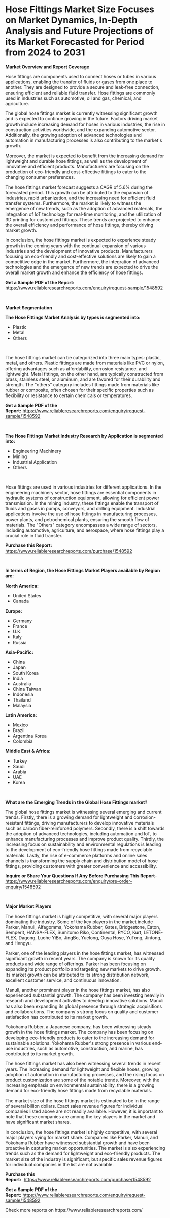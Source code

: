 <p><h1>Hose Fittings Market Size Focuses on Market Dynamics, In-Depth Analysis and Future Projections of its Market Forecasted for Period from 2024 to 2031</h1></p><p><strong>Market Overview and Report Coverage</strong></p>
<p><p>Hose fittings are components used to connect hoses or tubes in various applications, enabling the transfer of fluids or gases from one place to another. They are designed to provide a secure and leak-free connection, ensuring efficient and reliable fluid transfer. Hose fittings are commonly used in industries such as automotive, oil and gas, chemical, and agriculture.</p><p>The global hose fittings market is currently witnessing significant growth and is expected to continue growing in the future. Factors driving market growth include increasing demand for hoses in various industries, the rise in construction activities worldwide, and the expanding automotive sector. Additionally, the growing adoption of advanced technologies and automation in manufacturing processes is also contributing to the market's growth.</p><p>Moreover, the market is expected to benefit from the increasing demand for lightweight and durable hose fittings, as well as the development of innovative and efficient products. Manufacturers are focusing on the production of eco-friendly and cost-effective fittings to cater to the changing consumer preferences.</p><p>The hose fittings market forecast suggests a CAGR of 5.6% during the forecasted period. This growth can be attributed to the expansion of industries, rapid urbanization, and the increasing need for efficient fluid transfer systems. Furthermore, the market is likely to witness the emergence of new trends, such as the adoption of advanced materials, the integration of IoT technology for real-time monitoring, and the utilization of 3D printing for customized fittings. These trends are projected to enhance the overall efficiency and performance of hose fittings, thereby driving market growth.</p><p>In conclusion, the hose fittings market is expected to experience steady growth in the coming years with the continual expansion of various industries and the development of innovative products. Manufacturers focusing on eco-friendly and cost-effective solutions are likely to gain a competitive edge in the market. Furthermore, the integration of advanced technologies and the emergence of new trends are expected to drive the overall market growth and enhance the efficiency of hose fittings.</p></p>
<p><strong>Get a Sample PDF of the Report:</strong> <a href="https://www.reliableresearchreports.com/enquiry/request-sample/1548592">https://www.reliableresearchreports.com/enquiry/request-sample/1548592</a></p>
<p>&nbsp;</p>
<p><strong>Market Segmentation</strong></p>
<p><strong>The Hose Fittings Market Analysis by types is segmented into:</strong></p>
<p><ul><li>Plastic</li><li>Metal</li><li>Others</li></ul></p>
<p>&nbsp;</p>
<p><p>The hose fittings market can be categorized into three main types: plastic, metal, and others. Plastic fittings are made from materials like PVC or nylon, offering advantages such as affordability, corrosion resistance, and lightweight. Metal fittings, on the other hand, are typically constructed from brass, stainless steel, or aluminum, and are favored for their durability and strength. The "others" category includes fittings made from materials like rubber or composite, often chosen for their specific properties such as flexibility or resistance to certain chemicals or temperatures.</p></p>
<p><strong>Get a Sample PDF of the Report:</strong>&nbsp;<a href="https://www.reliableresearchreports.com/enquiry/request-sample/1548592">https://www.reliableresearchreports.com/enquiry/request-sample/1548592</a></p>
<p>&nbsp;</p>
<p><strong>The Hose Fittings Market Industry Research by Application is segmented into:</strong></p>
<p><ul><li>Engineering Machinery</li><li>Mining</li><li>Industrial Application</li><li>Others</li></ul></p>
<p>&nbsp;</p>
<p><p>Hose fittings are used in various industries for different applications. In the engineering machinery sector, hose fittings are essential components in hydraulic systems of construction equipment, allowing for efficient power transmission. In the mining industry, these fittings enable the transport of fluids and gases in pumps, conveyors, and drilling equipment. Industrial applications involve the use of hose fittings in manufacturing processes, power plants, and petrochemical plants, ensuring the smooth flow of materials. The "Others" category encompasses a wide range of sectors, including automotive, agriculture, and aerospace, where hose fittings play a crucial role in fluid transfer.</p></p>
<p><strong>Purchase this Report:</strong>&nbsp; <a href="https://www.reliableresearchreports.com/purchase/1548592">https://www.reliableresearchreports.com/purchase/1548592</a></p>
<p>&nbsp;</p>
<p><strong>In terms of Region, the Hose Fittings Market Players available by Region are:</strong></p>
<p>
    <p> <strong> North America: </strong>
        <ul>
            <li>United States</li>
            <li>Canada</li>
        </ul>
        </p> 
    <p> <strong> Europe: </strong>
        <ul>
            <li>Germany</li>
            <li>France</li>
            <li>U.K.</li>
            <li>Italy</li>
            <li>Russia</li>
        </ul>
        </p> 
    <p> <strong> Asia-Pacific: </strong>
        <ul>
            <li>China</li>
            <li>Japan</li>
            <li>South Korea</li>
            <li>India</li>
            <li>Australia</li>
            <li>China Taiwan</li>
            <li>Indonesia</li>
            <li>Thailand</li>
            <li>Malaysia</li>
        </ul>
        </p> 
    <p> <strong> Latin America: </strong>
        <ul>
            <li>Mexico</li>
            <li>Brazil</li>
            <li>Argentina Korea</li>
            <li>Colombia</li>
        </ul>
        </p> 
    <p> <strong> Middle East & Africa: </strong>
        <ul>
            <li>Turkey</li>
            <li>Saudi</li>
            <li>Arabia</li>
            <li>UAE</li>
            <li>Korea</li>
        </ul>
    </p>
    </p>
<p>&nbsp;</p>
<p><strong>What are the Emerging Trends in the Global Hose Fittings market?</strong></p>
<p><p>The global hose fittings market is witnessing several emerging and current trends. Firstly, there is a growing demand for lightweight and corrosion-resistant fittings, driving manufacturers to develop innovative materials such as carbon fiber-reinforced polymers. Secondly, there is a shift towards the adoption of advanced technologies, including automation and IoT, to enhance manufacturing processes and improve product quality. Thirdly, the increasing focus on sustainability and environmental regulations is leading to the development of eco-friendly hose fittings made from recyclable materials. Lastly, the rise of e-commerce platforms and online sales channels is transforming the supply chain and distribution model of hose fittings, providing customers with greater convenience and accessibility.</p></p>
<p><strong>Inquire or Share Your Questions If Any Before Purchasing This Report</strong>- <a href="https://www.reliableresearchreports.com/enquiry/pre-order-enquiry/1548592">https://www.reliableresearchreports.com/enquiry/pre-order-enquiry/1548592</a></p>
<p>&nbsp;</p>
<p><strong>Major Market Players</strong></p>
<p><p>The hose fittings market is highly competitive, with several major players dominating the industry. Some of the key players in the market include Parker, Manuli, Alfagomma, Yokohama Rubber, Gates, Bridgestone, Eaton, Semperit, HANSA-FLEX, Sumitomo Riko, Continental, RYCO, Kurt, LETONE-FLEX, Dagong, Luohe YiBo, JingBo, Yuelong, Ouya Hose, YuTong, Jintong, and Hengyu.</p><p>Parker, one of the leading players in the hose fittings market, has witnessed significant growth in recent years. The company is known for its quality products and wide range of offerings. Parker has been focusing on expanding its product portfolio and targeting new markets to drive growth. Its market growth can be attributed to its strong distribution network, excellent customer service, and continuous innovation.</p><p>Manuli, another prominent player in the hose fittings market, has also experienced substantial growth. The company has been investing heavily in research and development activities to develop innovative solutions. Manuli has also been expanding its global presence through strategic acquisitions and collaborations. The company's strong focus on quality and customer satisfaction has contributed to its market growth.</p><p>Yokohama Rubber, a Japanese company, has been witnessing steady growth in the hose fittings market. The company has been focusing on developing eco-friendly products to cater to the increasing demand for sustainable solutions. Yokohama Rubber's strong presence in various end-use industries, such as automotive, construction, and marine, has contributed to its market growth.</p><p>The hose fittings market has also been witnessing several trends in recent years. The increasing demand for lightweight and flexible hoses, growing adoption of automation in manufacturing processes, and the rising focus on product customization are some of the notable trends. Moreover, with the increasing emphasis on environmental sustainability, there is a growing demand for eco-friendly hose fittings made from recyclable materials.</p><p>The market size of the hose fittings market is estimated to be in the range of several billion dollars. Exact sales revenue figures for individual companies listed above are not readily available. However, it is important to note that these companies are among the key players in the market and have significant market shares.</p><p>In conclusion, the hose fittings market is highly competitive, with several major players vying for market share. Companies like Parker, Manuli, and Yokohama Rubber have witnessed substantial growth and have been proactive in capturing market opportunities. The market is also experiencing trends such as the demand for lightweight and eco-friendly products. The market size of the industry is significant, but specific sales revenue figures for individual companies in the list are not available.</p></p>
<p><strong>Purchase this Report:</strong>&nbsp;&nbsp;<a href="https://www.reliableresearchreports.com/purchase/1548592">https://www.reliableresearchreports.com/purchase/1548592</a></p>
<p></p>
<p><strong>Get a Sample PDF of the Report:</strong>&nbsp;<a href="https://www.reliableresearchreports.com/enquiry/request-sample/1548592">https://www.reliableresearchreports.com/enquiry/request-sample/1548592</a></p>
<p>Check more reports on https://www.reliableresearchreports.com/</p>